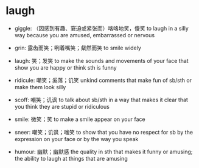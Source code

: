 # laugh

- giggle: （因感到有趣、窘迫或紧张而）咯咯地笑，傻笑 to laugh in a silly way because you are amused, embarrassed or nervous
- grin: 露齿而笑；咧着嘴笑；粲然而笑 to smile widely
- laugh: 笑；发笑 to make the sounds and movements of your face that show you are happy or think sth is funny
- ridicule: 嘲笑；奚落；讥笑 unkind comments that make fun of sb/sth or make them look silly
- scoff: 嘲笑；讥讽 to talk about sb/sth in a way that makes it clear that you think they are stupid or ridiculous
- smile: 微笑；笑 to make a smile appear on your face
- sneer: 嘲笑；讥讽；嗤笑 to show that you have no respect for sb by the expression on your face or by the way you speak

- humour: 幽默；幽默感 the quality in sth that makes it funny or amusing; the ability to laugh at things that are amusing
